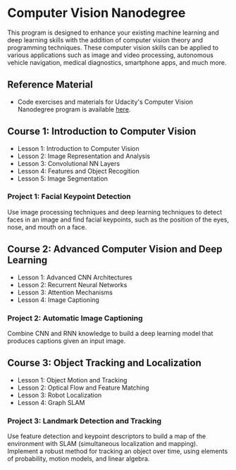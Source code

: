 # Computer Vision Nanodegree

This program is designed to enhance your existing machine learning and deep learning skills with the addition of computer vision theory and programming techniques. These computer vision skills can be applied to various applications such as image and video processing, autonomous vehicle navigation, medical diagnostics, smartphone apps, and much more.

## Reference Material
- Code exercises and materials for Udacity's Computer Vision Nanodegree program is available [here](https://github.com/udacity/CVND_Exercises).


## Course 1: Introduction to Computer Vision

- Lesson 1:  Introduction to Computer Vision
- Lesson 2: Image Representation and Analysis
- Lesson 3: Convolutional NN Layers
- Lesson 4: Features and Object Recogition
- Lesson 5: Image Segmentation

### Project 1: Facial Keypoint Detection
Use image processing techniques and deep learning techniques to detect faces in an image and find facial keypoints, such as the position of the eyes, nose, and mouth on a face.

## Course 2: Advanced Computer Vision and Deep Learning

- Lesson 1: Advanced CNN Architectures
- Lesson 2: Recurrent Neural Networks
- Lesson 3: Attention Mechanisms
- Lesson 4: Image Captioning

### Project 2: Automatic Image Captioning
Combine CNN and RNN knowledge to build a deep learning model that produces captions given an input image.

## Course 3: Object Tracking and Localization

- Lesson 1: Object Motion and Tracking
- Lesson 2: Optical Flow and Feature Matching
- Lesson 3: Robot Localization
- Lesson 4: Graph SLAM

### Project 3: Landmark Detection and Tracking
Use feature detection and keypoint descriptors to build a map of the environment with SLAM (simultaneous localization and mapping). Implement a robust method for tracking an object over time, using elements of probability, motion models, and linear algebra.
